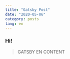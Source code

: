 ```yaml
---
title: "Gatsby Post"
date: "2020-05-06"
category: posts
lang: en
---
```


### Hi!

> GATSBY EN CONTENT
